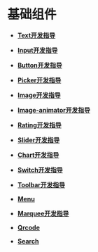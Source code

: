 # 基础组件



- **[Text开发指导](ui-js-components-text.md)**

- **[Input开发指导](ui-js-components-input.md)**

- **[Button开发指导](ui-js-components-button.md)**

- **[Picker开发指导](ui-js-components-picker.md)**

- **[Image开发指导](ui-js-components-images.md)**

- **[Image-animator开发指导](ui-js-components-image-animator.md)**

- **[Rating开发指导](ui-js-components-rating.md)**

- **[Slider开发指导](ui-js-components-slider.md)**

- **[Chart开发指导](ui-js-components-chart.md)**

- **[Switch开发指导](ui-js-components-switch.md)**

- **[Toolbar开发指导](ui-js-components-toolbar.md)**

- **[Menu](ui-js-components-menu.md)**

- **[Marquee开发指导](ui-js-components-marquee.md)**

- **[Qrcode](ui-js-components-qrcode.md)**

- **[Search](ui-js-components-search.md)**